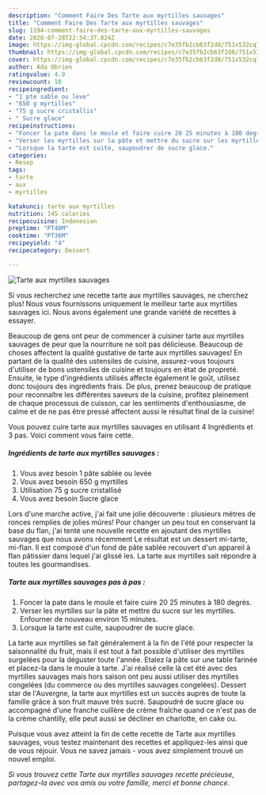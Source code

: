 ```yaml
---
description: "Comment Faire Des Tarte aux myrtilles sauvages"
title: "Comment Faire Des Tarte aux myrtilles sauvages"
slug: 1194-comment-faire-des-tarte-aux-myrtilles-sauvages
date: 2020-07-28T22:54:37.824Z
image: https://img-global.cpcdn.com/recipes/c7e35fb2cb63f2d8/751x532cq70/tarte-aux-myrtilles-sauvages-photo-principale-de-la-recette.jpg
thumbnail: https://img-global.cpcdn.com/recipes/c7e35fb2cb63f2d8/751x532cq70/tarte-aux-myrtilles-sauvages-photo-principale-de-la-recette.jpg
cover: https://img-global.cpcdn.com/recipes/c7e35fb2cb63f2d8/751x532cq70/tarte-aux-myrtilles-sauvages-photo-principale-de-la-recette.jpg
author: Ada Obrien
ratingvalue: 4.9
reviewcount: 10
recipeingredient:
- "1 pte sable ou leve"
- "650 g myrtilles"
- "75 g sucre cristallis"
- " Sucre glace"
recipeinstructions:
- "Foncer la pate dans le moule et faire cuire 20 25 minutes à 180 degrés."
- "Verser les myrtilles sur la pâte et mettre du sucre sur les myrtilles. Enfourner de nouveau environ 15 minutes."
- "Lorsque la tarte est cuite, saupoudrer de sucre glace."
categories:
- Resep
tags:
- tarte
- aux
- myrtilles

katakunci: tarte aux myrtilles 
nutrition: 145 calories
recipecuisine: Indonesian
preptime: "PT40M"
cooktime: "PT36M"
recipeyield: "4"
recipecategory: Dessert

---
```



![Tarte aux myrtilles sauvages](https://img-global.cpcdn.com/recipes/c7e35fb2cb63f2d8/751x532cq70/tarte-aux-myrtilles-sauvages-photo-principale-de-la-recette.jpg)

Si vous recherchez une recette tarte aux myrtilles sauvages, ne cherchez plus! Nous vous fournissons uniquement le meilleur tarte aux myrtilles sauvages ici. Nous avons également une grande variété de recettes à essayer.

Beaucoup de gens ont peur de commencer à cuisiner tarte aux myrtilles sauvages de peur que la nourriture ne soit pas délicieuse. Beaucoup de choses affectent la qualité gustative de tarte aux myrtilles sauvages! En partant de la qualité des ustensiles de cuisine, assurez-vous toujours d'utiliser de bons ustensiles de cuisine et toujours en état de propreté. Ensuite, le type d'ingrédients utilisés affecte également le goût, utilisez donc toujours des ingrédients frais. De plus, prenez beaucoup de pratique pour reconnaître les différentes saveurs de la cuisine, profitez pleinement de chaque processus de cuisson, car les sentiments d'enthousiasme, de calme et de ne pas être pressé affectent aussi le résultat final de la cuisine!

<!--inarticleads1-->

Vous pouvez cuire tarte aux myrtilles sauvages en utilisant 4 Ingrédients et 3 pas. Voici comment vous faire cette.

##### Ingrédients de tarte aux myrtilles sauvages :

1. Vous avez besoin 1 pâte sablée ou levée
1. Vous avez besoin 650 g myrtilles
1. Utilisation 75 g sucre cristallisé
1. Vous avez besoin  Sucre glace


Lors d&#39;une marche active, j&#39;ai fait une jolie découverte : plusieurs mètres de ronces remplies de jolies mûres! Pour changer un peu tout en conservant la base du flan, j&#39;ai tenté une nouvelle recette en ajoutant des myrtilles sauvages que nous avons récemment Le résultat est un dessert mi-tarte, mi-flan. Il est composé d&#39;un fond de pâte sablée recouvert d&#39;un appareil à flan pâtissier dans lequel j&#39;ai glissé les. La tarte aux myrtilles sait répondre à toutes les gourmandises. 

<!--inarticleads2-->

##### Tarte aux myrtilles sauvages pas à pas :

1. Foncer la pate dans le moule et faire cuire 20 25 minutes à 180 degrés.
1. Verser les myrtilles sur la pâte et mettre du sucre sur les myrtilles. Enfourner de nouveau environ 15 minutes.
1. Lorsque la tarte est cuite, saupoudrer de sucre glace.


La tarte aux myrtilles se fait généralement à la fin de l&#39;été pour respecter la saisonnalité du fruit, mais il est tout à fait possible d&#39;utiliser des myrtilles surgelées pour la déguster toute l&#39;année. Etalez la pâte sur une table farinée et placez-la dans le moule à tarte. J&#39;ai réalisé celle là cet été avec des myrtilles sauvages mais hors saison ont peu aussi utiliser des myrtilles congelées (du commerce ou des myrtilles sauvages congelées). Dessert star de l&#39;Auvergne, la tarte aux myrtilles est un succès auprès de toute la famille grâce à son fruit mauve très sucré. Saupoudré de sucre glace ou accompagné d&#39;une franche cuillère de crème fraîche quand ce n&#39;est pas de la crème chantilly, elle peut aussi se décliner en charlotte, en cake ou. 

<!--inarticleads1-->

<p>
Puisque vous avez atteint la fin de cette recette de Tarte aux myrtilles sauvages, vous testez maintenant des recettes et appliquez-les ainsi que de vous réjouir. Vous ne savez jamais - vous avez simplement trouvé un nouvel emploi.
</p>

<p>
<i>Si vous trouvez cette Tarte aux myrtilles sauvages recette précieuse, partagez-la avec vos amis ou votre famille, merci et bonne chance.</i>
</p>
